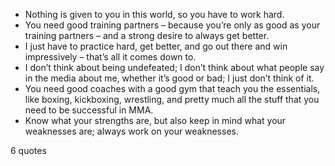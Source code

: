  - Nothing is given to you in this world, so you have to work hard.
 - You need good training partners – because you’re only as good as your training partners – and a strong desire to always get better.
 - I just have to practice hard, get better, and go out there and win impressively – that’s all it comes down to.
 - I don’t think about being undefeated; I don’t think about what people say in the media about me, whether it’s good or bad; I just don’t think of it.
 - You need good coaches with a good gym that teach you the essentials, like boxing, kickboxing, wrestling, and pretty much all the stuff that you need to be successful in MMA.
 - Know what your strengths are, but also keep in mind what your weaknesses are; always work on your weaknesses.

6 quotes